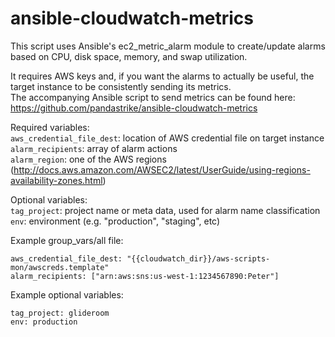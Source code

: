 ansible-cloudwatch-metrics
==========================

This script uses Ansible's ec2_metric_alarm module to create/update alarms based on CPU, disk space, memory, and swap utilization.  

It requires AWS keys and, if you want the alarms to actually be useful, the target instance to be consistently sending its metrics.  
The accompanying Ansible script to send metrics can be found here: https://github.com/pandastrike/ansible-cloudwatch-metrics  

Required variables:  
`aws_credential_file_dest`: location of AWS credential file on target instance  
`alarm_recipients`: array of alarm actions  
`alarm_region`: one of the AWS regions (http://docs.aws.amazon.com/AWSEC2/latest/UserGuide/using-regions-availability-zones.html)  

Optional variables:  
`tag_project`: project name or meta data, used for alarm name classification  
`env`: environment (e.g. "production", "staging", etc)  

Example group_vars/all file:  
```
aws_credential_file_dest: "{{cloudwatch_dir}}/aws-scripts-mon/awscreds.template"
alarm_recipients: ["arn:aws:sns:us-west-1:1234567890:Peter"]
```

Example optional variables:  
```
tag_project: glideroom
env: production
```

